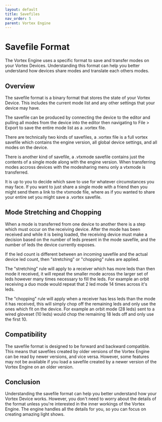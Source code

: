 ```yaml
---
layout: default
title: Savefiles
nav_order: 5
parent: Vortex Engine
---
```


# Savefile Format

The Vortex Engine uses a specific format to save and transfer modes on your Vortex Devices. Understanding this format can help you better understand how devices share modes and translate each others modes.

## Overview

The savefile format is a binary format that stores the state of your Vortex Device. This includes the current mode list and any other settings that your device may have.

The savefile can be produced by connecting the device to the editor and pulling all modes from the device into the editor then navigating to File > Export to save the entire mode list as a .vortex file.

There are technically two kinds of savefiles, a .vortex file is a full vortex savefile which contains the engine version, all global device settings, and all modes on the device.

There is another kind of savefile, a .vtxmode savefile contains just the contents of a single mode along with the engine version. When transferring modes accross devices with the modesharing menu only a vtxmode is transferred.

It is up to you to decide which save to use for whatever circumstances you may face. If you want to just share a single mode with a friend then you might send them a link to the vtxmode file, where as if you wanted to share your entire set you might save a .vortex savefile.

## Mode Stretching and Chopping

When a mode is transferred from one device to another there is a step which must occur on the receiving device. After the mode has been received and while it is being loaded, the receiving device must make a decision based on the number of leds present in the mode savefile, and the number of leds the device currently exposes.

If the led count is different between an incoming savefile and the actual device led count, then "stretching" or "chopping" rules are applied.

The "stretching" rule will apply to a receiver which has more leds than then mode it received, it will repeat the smaller mode across the larger set of leds however many times necessary to fill the leds. For example an orbit receiving a duo mode would repeat that 2 led mode 14 times across it's leds.

The "chopping" rule will apply when a receiver has less leds than the mode it has received, this will simply chop off the remaining leds and only use the ones which fit on the device.  For example an orbit mode (28 leds) sent to a wired gloveset (10 leds) would chop the remaining 18 leds off and only use the first 10.

## Compatibility

The savefile format is designed to be forward and backward compatible. This means that savefiles created by older versions of the Vortex Engine can be read by newer versions, and vice versa. However, some features may not be available if you load a savefile created by a newer version of the Vortex Engine on an older version.

## Conclusion

Understanding the savefile format can help you better understand how your Vortex Device works. However, you don't need to worry about the details of the format unless you're interested in the inner workings of the Vortex Engine. The engine handles all the details for you, so you can focus on creating amazing light shows.

